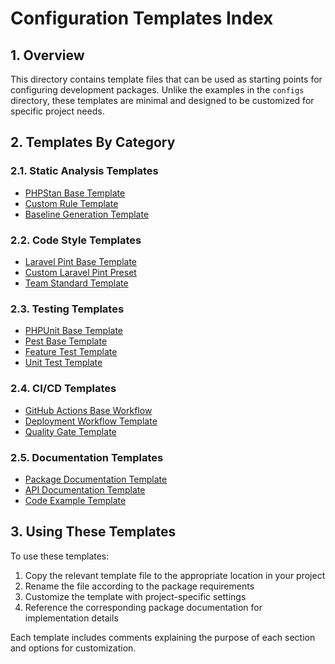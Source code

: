 # Configuration Templates Index

## 1. Overview

This directory contains template files that can be used as starting points for configuring development packages. Unlike the examples in the `configs` directory, these templates are minimal and designed to be customized for specific project needs.

## 2. Templates By Category

### 2.1. Static Analysis Templates

- [PHPStan Base Template](phpstan-base.neon.dist)
- [Custom Rule Template](phpstan-rule-template.php)
- [Baseline Generation Template](phpstan-baseline.neon)

### 2.2. Code Style Templates

- [Laravel Pint Base Template](pint-base.json)
- [Custom Laravel Pint Preset](pint-custom-preset.json)
- [Team Standard Template](team-standards.json)

### 2.3. Testing Templates

- [PHPUnit Base Template](phpunit-base.xml.dist)
- [Pest Base Template](pest-base.php)
- [Feature Test Template](feature-test-template.php)
- [Unit Test Template](unit-test-template.php)

### 2.4. CI/CD Templates

- [GitHub Actions Base Workflow](github-actions-base.yml)
- [Deployment Workflow Template](deployment-workflow.yml)
- [Quality Gate Template](quality-gate.yml)

### 2.5. Documentation Templates

- [Package Documentation Template](package-doc-template.md)
- [API Documentation Template](api-doc-template.md)
- [Code Example Template](code-example-template.md)

## 3. Using These Templates

To use these templates:

1. Copy the relevant template file to the appropriate location in your project
2. Rename the file according to the package requirements
3. Customize the template with project-specific settings
4. Reference the corresponding package documentation for implementation details

Each template includes comments explaining the purpose of each section and options for customization.
